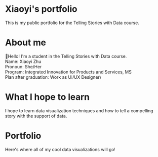 # Xiaoyi's portfolio
This is my public portfolio for the Telling Stories with Data course.

# About me
:wave:Hello! I'm a student in the Telling Stories with Data course.\
Name: Xiaoyi Zhu\
Pronoun: She/Her\
Program: Integrated Innovation for Products and Services, MS\
Plan after graduation: Work as UI/UX Designer\

# What I hope to learn
I hope to learn data visualization techniques and how to tell a compelling story with the support of data.

# Portfolio
Here's where all of my cool data visualizations will go!
